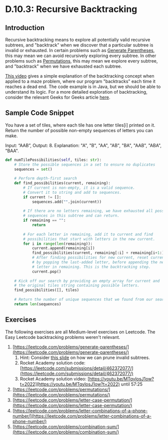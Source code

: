 # D.10.3: Recursive Backtracking

## Introduction

Recursive backtracking means to explore all potentially valid recursive subtrees, and "backtrack" when we discover that a particular subtree is invalid or exhausted. In certain problems such as [Generate Parentheses](https://leetcode.com/problems/generate-parentheses/), this may mean we can avoid recursively exploring every subtree. In other problems such as [Permutations](https://leetcode.com/problems/permutations/), this may mean we explore every subtree, and "backtrack" when we have exhausted each subtree.

[This video](https://www.youtube.com/watch?v=gBC_Fd8EE8A) gives a simple explanation of the backtracking concept when applied to a maze problem, where our program "backtracks" each time it reaches a dead end. The code example is in Java, but we should be able to understand its logic. For a more detailed exploration of backtracking, consider the relevant Geeks for Geeks article [here](https://www.geeksforgeeks.org/backtracking-introduction/#:~:text=Backtracking%20is%20an%20algorithmic%2Dtechnique,reaching%20any%20level%20of%20the).

## Sample Code Snippet

You have a set of tiles, where each tile has one letter tiles\[i\] printed on it.  Return the number of possible non-empty sequences of letters you can make.

Input: “AAB”, Output: 8. Explanation: "A", "B", "AA", "AB", "BA", "AAB", "ABA", "BAA".

```python
def numTilePossibilities(self, tiles: str):
    # Store the possible sequences in a set to ensure no duplicates
    sequences = set()
    
    # Perform depth-first search
    def find_possibilities(current, remaining):
        # If current is non-empty, it is a valid sequence.
        # Convert it to string and add to sequences.
        if current != []:
            sequences.add("".join(current))
            
        # If there are no letters remaining, we have exhausted all possible
        # sequences in this subtree and can return.
        if remaining == "":
            return
        
        # For each letter in remaining, add it to current and find
        # possibilities that start with letters in the new current.
        for i in range(len(remaining)): 
            current.append(remaining[i])
            find_possibilities(current, remaining[:i] + remaining[i+1:])
            # After finding possibilities for new current, reset current
            # by popping the last-added letter, before appending the next
            # letter in remaining. This is the backtracking step.
            current.pop() 
    
    # Kick off our search by providing an empty array for current and 
    # the original tiles string containing possible letters.
    find_possibilities([], tiles)
    
    # Return the number of unique sequences that we found from our search.
    return len(sequences)
```

## Exercises

The following exercises are all Medium-level exercises on Leetcode. The Easy Leetcode backtracking problems weren't relevant.

1. [https://leetcode.com/problems/generate-parentheses/](https://leetcode.com/problems/generate-parentheses/)
   1. Hint: Consider [this slide](https://docs.google.com/presentation/d/1rpY5NnOvN7MKVLSI5NoU7LYySGVNRTC9Yptl9mtaXRY/edit#slide=id.g81c439b50b_0_93) on how we can prune invalid subtrees.
   2. Rocket Academy solution code: [https://leetcode.com/submissions/detail/462372077/](https://leetcode.com/submissions/detail/462372077/)
   3. Rocket Academy solution video: [https://youtu.be/MTqylosJ1ow?t=2022](https://youtu.be/MTqylosJ1ow?t=2022) until 57:25
2. [https://leetcode.com/problems/permutations/](https://leetcode.com/problems/permutations/)
3. [https://leetcode.com/problems/letter-case-permutation/](https://leetcode.com/problems/letter-case-permutation/)
4. [https://leetcode.com/problems/letter-combinations-of-a-phone-number/](https://leetcode.com/problems/letter-combinations-of-a-phone-number/)
5. [https://leetcode.com/problems/combination-sum/](https://leetcode.com/problems/combination-sum/)

